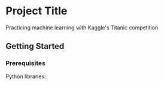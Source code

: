 # Project Title

Practicing machine learning with Kaggle's Titanic competition

## Getting Started



### Prerequisites

Python libraries:
